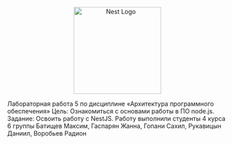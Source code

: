 <p align="center">
  <a href="http://nestjs.com/" target="blank"><img src="https://nestjs.com/img/logo-small.svg" width="200" alt="Nest Logo" /></a>
</p>

[circleci-image]: https://img.shields.io/circleci/build/github/nestjs/nest/master?token=abc123def456
[circleci-url]: https://circleci.com/gh/nestjs/nest

Лабораторная работа 5 по дисциплине «Архитектура программного обеспечения»
Цель: Ознакомиться с основами работы в ПО node.js.
Задание: Освоить работу с NestJS.
Работу выполнили студенты 4  курса 6 группы Батищев Максим, Гаспарян Жанна, Гопани Сахил, Рукавицын Даниил, Воробьев Радион        

